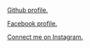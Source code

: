 [Github profile.](https://github.com/sidharth-prem)

[Facebook profile.](facebook.com/sidharth.prem10)

[Connect me on Instagram.](https://www.instagram.com/___.sidxrth.10/)
